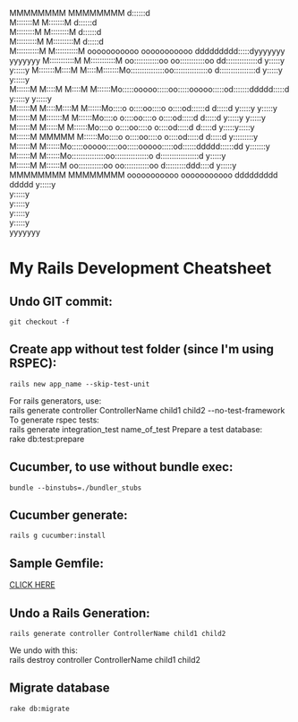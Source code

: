 MMMMMMMM               MMMMMMMM                                              d::::::d                        
M:::::::M             M:::::::M                                              d::::::d                        
M::::::::M           M::::::::M                                              d::::::d                        
M:::::::::M         M:::::::::M                                              d:::::d                         
M::::::::::M       M::::::::::M   ooooooooooo      ooooooooooo       ddddddddd:::::dyyyyyyy           yyyyyyy
M:::::::::::M     M:::::::::::M oo:::::::::::oo  oo:::::::::::oo   dd::::::::::::::d y:::::y         y:::::y 
M:::::::M::::M   M::::M:::::::Mo:::::::::::::::oo:::::::::::::::o d::::::::::::::::d  y:::::y       y:::::y  
M::::::M M::::M M::::M M::::::Mo:::::ooooo:::::oo:::::ooooo:::::od:::::::ddddd:::::d   y:::::y     y:::::y   
M::::::M  M::::M::::M  M::::::Mo::::o     o::::oo::::o     o::::od::::::d    d:::::d    y:::::y   y:::::y    
M::::::M   M:::::::M   M::::::Mo::::o     o::::oo::::o     o::::od:::::d     d:::::d     y:::::y y:::::y     
M::::::M    M:::::M    M::::::Mo::::o     o::::oo::::o     o::::od:::::d     d:::::d      y:::::y:::::y      
M::::::M     MMMMM     M::::::Mo::::o     o::::oo::::o     o::::od:::::d     d:::::d       y:::::::::y       
M::::::M               M::::::Mo:::::ooooo:::::oo:::::ooooo:::::od::::::ddddd::::::dd       y:::::::y        
M::::::M               M::::::Mo:::::::::::::::oo:::::::::::::::o d:::::::::::::::::d        y:::::y         
M::::::M               M::::::M oo:::::::::::oo  oo:::::::::::oo   d:::::::::ddd::::d       y:::::y          
MMMMMMMM               MMMMMMMM   ooooooooooo      ooooooooooo      ddddddddd   ddddd      y:::::y           
                                                                                          y:::::y            
                                                                                         y:::::y             
                                                                                        y:::::y              
                                                                                       y:::::y               
                                                                                      yyyyyyy                

My Rails Development Cheatsheet
===============================

## Undo GIT commit:  
	git checkout -f

## Create app without test folder (since I'm using RSPEC):  
	rails new app_name --skip-test-unit
For rails generators, use:  
	rails generate controller ControllerName child1 child2 --no-test-framework
To generate rspec tests:  
	rails generate integration_test name_of_test
Prepare a test database:  
	rake db:test:prepare

## Cucumber, to use without bundle exec:  
	bundle --binstubs=./bundler_stubs
## Cucumber generate:  
	rails g cucumber:install

## Sample Gemfile:  
[CLICK HERE](bit.ly/rails_tutorial_gemfile)

## Undo a Rails Generation:  
	rails generate controller ControllerName child1 child2
We undo with this:  
	rails destroy controller ControllerName child1 child2

## Migrate database
	rake db:migrate